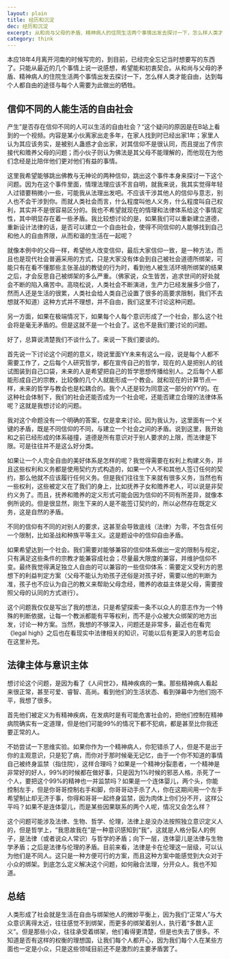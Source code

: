 ```yaml
---
layout: plain
title: 经历和沉淀
dec: 经历和沉淀
excerpt: 从和尚与父母的矛盾、精神病人的住院生活两个事情出发去探讨一下，怎么样人类才能自由，达到每个人都自由的途径与每个人需要为此做出的牺牲。
category: think
---
```


本应18年4月离开河南的时候写完的，到目前，已经完全忘记当时想要写的东西了。只能从最近的几个事情上说一说感想，希望能和初衷契合。从和尚与父母的矛盾、精神病人的住院生活两个事情出发去探讨一下，怎么样人类才能自由，达到每个人都自由的途径与每个人需要为此做出的牺牲。

## 信仰不同的人能生活的自由社会

产生”是否存在信仰不同的人可以生活的自由社会？“这个疑问的原因是在B站上看到的一个视频。内容是某小伙离家出走多年，在家人找到时已经出家1年；家里人认为其应该务实，是被别人蛊惑才会出家，对其信仰不是很认同，而且提出了传宗接代和赡养父母的问题；而小伙子则认为佛法是其父母不能理解的，而他现在为他们念经是比陪伴他们更对他们有益的事情。

这里我希望能够跳出佛教与无神论的两种信仰，跳出这个事件本身来探讨一下这个问题。因为在这个事件里面，情理法理应该不言自明，就我来说，我其实觉得年轻人过错要稍微小一些，可能我从法理出发吧。不应该干涉其他人的信仰与意志，别人也不会干涉到你。而就人类社会而言，什么程度叫他人义务，什么程度叫自己权利，其实并不是很容易区分的。我也不希望就现在的情理和法律体系给这个事情定性，其中明显存在着一些矛盾。我比较想讨论的是，如果我们可以重新建立道德，重新设计法律的话，是否可以建立一个自由社会，使得不同信仰的人能够找到自己和他人的自由界限，从而和谐的生活在一起呢？

就像本例中的父母一样，希望他人改变信仰，最后大家信仰一致，是一种方法，而且也是现代社会普遍采用的方式，只是大家没有体会到自己被社会道德所绑架，可能只有在看不懂那些主张圣战的教徒的行为时，看到他人被生活环境所绑架的结果之后，才会反思自己被绑架的多么严重。（佛家说，众生皆苦，追求世间的好处就会不断的陷入痛苦中。高晓松说，人类社会不断演进，生产力已经发展多少倍了，然而人还是生活的很累，人类社会给人类自己设置了很多的高要求限制，我们不去想就不知道）这种方式并不理想，并不自由，我们这里不讨论这种问题。

另一方面，如果在极端情况下，如果每个人每个意识形成了一个社会，那么这个社会将是毫无矛盾的。但是这就不是一个社会了。这也不是我们要讨论的问题。

好了，总算说清楚我们不谈什么了。来说一下我们要谈的。

首先说一下讨论这个问题的意义，晓说里面YY未来有这么一段，说是每个人都不需要工作了，之后每个人研究哲学，都在宣传自己的哲学，现在的人是把别人的钱试图装到自己口袋，未来的人是希望把自己的哲学思想传播给别人。之后每个人都能形成自己的宗教，比较像的几个人就能形成一个教会。就和现在的计算节点一样，未来的哲学与教会也是松耦合的。我个人还是较为同意这一部分的YY的。在这种社会体制下，我们的社会还能否成为一个社会呢，还能否建立合理的法律体系呢？这就是我想讨论的问题。

我对这个命题没有一个明确的答案，仅是拿来讨论。因为我认为，这里面有一个关键的矛盾，既是不同信仰的不同，与建立一个社会之间的矛盾。说到这里，我开始和之前已经形成的体系碰撞，道德是所有意识对于别人要求的上限，而法律是下限。可是往往并不是这么好分类。

如果让一个人完全自由的美好体系是怎样的呢？我觉得需要在权利上构建义务，并且这些权利和义务都是使用契约方式构造的，如果一个人不和其他人签订任何的契约，那么他就不应该履行任何义务。但是我们往往生下来就有很多义务，当然也有一些权利，这些被定义在了我们的身上，比如抚养子女和赡养老人，可以说是非契约义务了。而且，抚养和赡养的定义形式可能会因为信仰的不同有所差异，就像本例所说的。但是很显然，刚生下来的人是不能签订契约的，所以必然存在既定义务，这是自然的矛盾。

不同的信仰有不同的对别人的要求，这甚至会导致底线（法律）为零，不包含任何一个限制，比如圣战和种族平等主义。这是题设中的信仰自由矛盾。

如果希望达到一个社会。我们需要对能够兼容的信仰体系做出一定的限制与规定，只有满足这些条件的宗教才能兼容成社会；尽量最大限度的兼容，并维护信仰不变。最终我觉得满足独立人自由的可以兼容的一些信仰体系：需要定义受利方的思想下的利益判定方案（父母不能认为劝孩子还俗是对孩子好，需要以他的判断为准，孩子也不应认为自己的教义来帮助父母念经，赡养的收益主体是父母，需要按照父母的认同的方式进行）。

这个问题我仅仅是写出了我的想法，只是希望探索一条不以众人的意志作为一个特殊的判断依据，让每一个教派都能有平等权利，而不是小众被大众绑架的地方出发，讨论一种方案。当然，我想的不够深入，问题还是非常多，最近也在看完《legal high》之后也在看现实中法律相关的知识，可能以后有更深入的思考后会在这里补充。

## 法律主体与意识主体

想讨论这个问题，是因为看了《人间世2》，精神疾病的一集。那些精神病人看起来很正常，甚至可爱、睿智、高尚。看到他们的生活状态、看到弹幕中为他们抱不平，我想了很多。

首先他们被定义为有精神疾病，在发病时是有可能危害社会的，把他们控制在精神病院确实有一定道理，但是他们可能99%的情况下都不犯病，都是甚至比你我还要正常的人。

不妨尝试一下思维实验。如果你作为一个精神病人，你犯错杀了人，但是不是出于你的主观意识，只是犯了病，而你对于那时候毫无记忆，由于一个你不知道的事情自己被终身监禁（指住院），这样合理吗？如果是一个精神分裂患者，一个精神是非常好的好人，99%的时候都在做好事，只是因为1%时候的邪恶人格，杀死了一个人，要把这个99%的精神也一并监禁吗？如果是一个连体婴儿，两个头，你能控制左手，但是你哥哥控制右手和脚，你哥哥动手杀了人，你在这期间用一个左手希望制止却无济于事，你得和哥哥一起终身监禁，因为肉体上你们分不开，这样公平吗？如果不是连体婴儿，而是某些因果联系的两个人呢，情况又会怎么样？

这个问题可能涉及法律、生物、哲学、伦理，法律上是没办法按照独立意识定义人的，但是哲学上，“我思故我在”是一种意识感知到“我”，这就是人格分裂人的例子，是法律（或者说众人常识）与哲学的矛盾；向下一层，连体婴儿是法律与生物学矛盾；之后是法律与伦理的矛盾。目前来看，法律是卡在伦理这一层级，可以认为他们是不同人。这只是一种方便可行的方案，而且这种方案中能感觉到大众对于小众的绑架。到底怎么定义解决这个问题，如何融合法理，分开众人。我也不知道。

## 总结

人类形成了社会就是生活在自由与绑架他人的微妙平衡上，因为我们“正常人”与大众意识离得太近，往往感觉不到绑架，而更多的绑架着别人，执行着“多数人正义”。但是那些小众，往往承受着绑架，他们看得更清楚，但是也失去了很多。不知道是否有这样的权衡的理想国，让我们每个人都开心，因为我们每个人在某些方面也一定是小众，只是这些领域目前还不是激烈的主要矛盾罢了。



